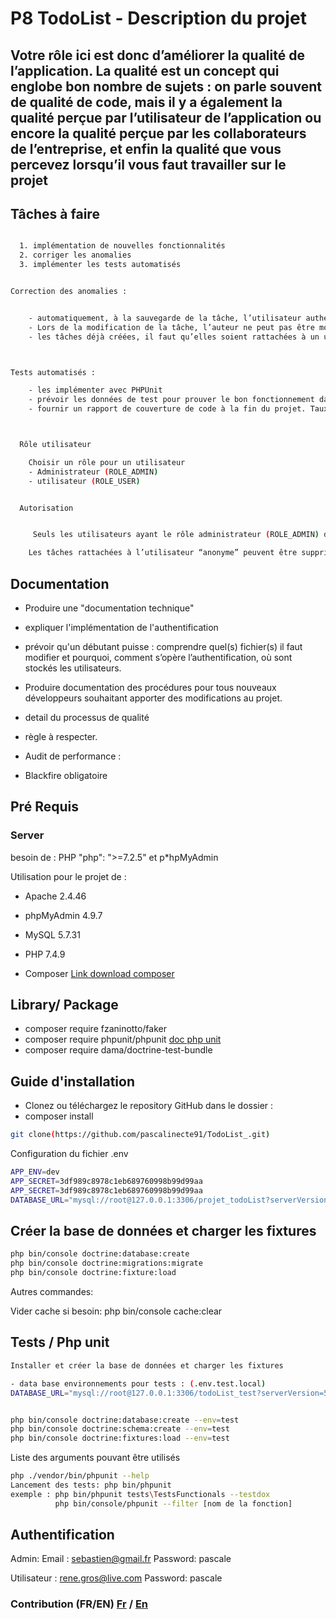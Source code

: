 # P8 TodoList   -  Description du projet

## Votre rôle ici est donc d’améliorer la qualité de l’application. La qualité est un concept qui englobe bon nombre de sujets : on parle souvent de qualité de code, mais il y a également la qualité perçue par l’utilisateur de l’application ou encore la qualité perçue par les collaborateurs de l’entreprise, et enfin la qualité que vous percevez lorsqu’il vous faut travailler sur le projet

## Tâches à faire  

```sh

  1. implémentation de nouvelles fonctionnalités 
  2. corriger les anomalies 
  3. implémenter les tests automatisés


Correction des anomalies :


    - automatiquement, à la sauvegarde de la tâche, l’utilisateur authentifié soit rattaché à la tâche nouvellement créee.
    - Lors de la modification de la tâche, l’auteur ne peut pas être modifié.
    - les tâches déjà créées, il faut qu’elles soient rattachées à un utilisateur “anonyme”.



Tests automatisés :

    - les implémenter avec PHPUnit
    - prévoir les données de test pour prouver le bon fonctionnement dans les cas explicités ici.
    - fournir un rapport de couverture de code à la fin du projet. Taux de couverture supérieur à 70%.



  Rôle utilisateur

    Choisir un rôle pour un utilisateur
    - Administrateur (ROLE_ADMIN)
    - utilisateur (ROLE_USER)


  Autorisation


     Seuls les utilisateurs ayant le rôle administrateur (ROLE_ADMIN) doivent pouvoir accéder aux pages de gestion des utilisateurs.

    Les tâches rattachées à l’utilisateur “anonyme” peuvent être supprimées uniquement par les utilisateurs ayant le rôle administrateur (ROLE_ADMIN).
```

## Documentation

- Produire une "documentation technique"
- expliquer l'implémentation de l'authentification
- prévoir qu'un débutant puisse :
comprendre quel(s) fichier(s) il faut modifier et pourquoi,
comment s’opère l’authentification,
où sont stockés les utilisateurs.

- Produire documentation des procédures  pour tous nouveaux développeurs souhaitant apporter des modifications au projet.
- detail du processus de qualité
- règle à respecter.

- Audit de performance :
- Blackfire obligatoire

## Pré Requis

### Server

besoin de :
PHP  "php": ">=7.2.5" et p*hpMyAdmin

Utilisation pour le projet de  :

- Apache 2.4.46
- phpMyAdmin 4.9.7
- MySQL  5.7.31
- PHP 7.4.9

- Composer [Link download composer](https://getcomposer.org/download/)

## Library/ Package

- composer require fzaninotto/faker
- composer require phpunit/phpunit [doc php unit](https://phpunit.readthedocs.io/en/latest/installation.html#requirements)
- composer require dama/doctrine-test-bundle

## Guide d'installation

- Clonez ou téléchargez le repository GitHub dans le dossier :
- composer install

```sh
git clone(https://github.com/pascalinecte91/TodoList_.git)
```

 Configuration du fichier .env

```sh
APP_ENV=dev
APP_SECRET=3df989c8978c1eb689760998b99d99aa
APP_SECRET=3df989c8978c1eb689760998b99d99aa
DATABASE_URL="mysql://root@127.0.0.1:3306/projet_todoList?serverVersion=5.7"
```

## Créer la base de données et charger les fixtures

```sh
php bin/console doctrine:database:create
php bin/console doctrine:migrations:migrate
php bin/console doctrine:fixture:load
```

Autres commandes:

Vider cache si besoin:
    php bin/console cache:clear

## Tests / Php unit

```bash
Installer et créer la base de données et charger les fixtures

- data base environnements pour tests : (.env.test.local)
DATABASE_URL="mysql://root@127.0.0.1:3306/todoList_test?serverVersion=5.7"


php bin/console doctrine:database:create --env=test
php bin/console doctrine:schema:create --env=test
php bin/console doctrine:fixtures:load --env=test
```

Liste des arguments pouvant être utilisés

```sh
php ./vendor/bin/phpunit --help
Lancement des tests: php bin/phpunit
exemple : php bin/phpunit tests\TestsFunctionals --testdox
          php bin/console/phpunit --filter [nom de la fonction]      
```

## Authentification

Admin: Email : sebastien@gmail.fr
Password: pascale

Utilisateur : rene.gros@live.com
Password: pascale


### Contribution (FR/EN) [Fr](https://github.com/pascalinecte91/TodoList_/blob/main/Contribution.md)  / [En](https://github.com/pascalinecte91/TodoList_/blob/main/Contributing.md)
